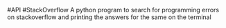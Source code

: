#API 
#StackOverflow
A python program to search for programming errors on stackoverflow and printing the answers for the same on the terminal
